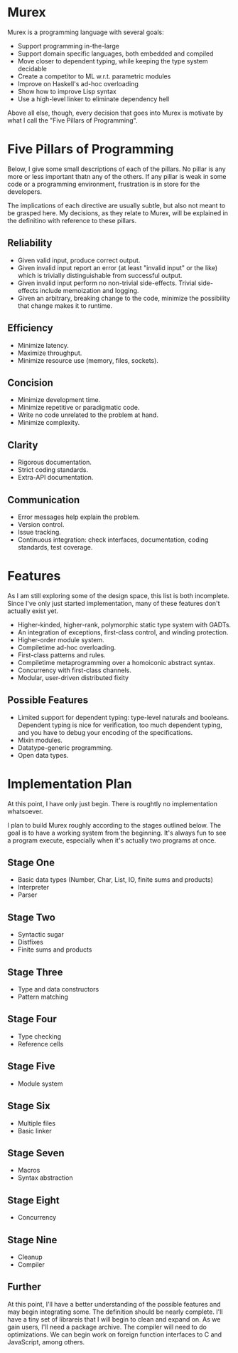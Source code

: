 Murex
=====

Murex is a programming language with several goals:

  * Support programming in-the-large
  * Support domain specific languages, both embedded and compiled
  * Move closer to dependent typing, while keeping the type system decidable
  * Create a competitor to ML w.r.t. parametric modules
  * Improve on Haskell's ad-hoc overloading
  * Show how to improve Lisp syntax
  * Use a high-level linker to eliminate dependency hell

Above all else, though, every decision that goes into Murex is motivate by what I call the "Five Pillars of Programming".

Five Pillars of Programming
===========================

Below, I give some small descriptions of each of the pillars. No pillar is any more or less important thatn any of the others. If any pillar is weak in some code or a programming environment, frustration is in store for the developers.

The implications of each directive are usually subtle, but also not meant to be grasped here. My decisions, as they relate to Murex, will be explained in the definitino with reference to these pillars.

Reliability
-----------
  * Given valid input, produce correct output.
  * Given invalid input report an error (at least "invalid input" or the like) which is trivially distinguishable from successful output.
  * Given invalid input perform no non-trivial side-effects. Trivial side-effects include memoization and logging.
  * Given an arbitrary, breaking change to the code, minimize the possibility that change makes it to runtime.

Efficiency
----------
  * Minimize latency.
  * Maximize throughput.
  * Minimize resource use (memory, files, sockets).

Concision
---------
  * Minimize development time.
  * Minimize repetitive or paradigmatic code.
  * Write no code unrelated to the problem at hand.
  * Minimize complexity.

Clarity
-------
  * Rigorous documentation.
  * Strict coding standards.
  * Extra-API documentation.

Communication
-------------
  * Error messages help explain the problem.
  * Version control.
  * Issue tracking.
  * Continuous integration: check interfaces, documentation, coding standards, test coverage.

Features
========

As I am still exploring some of the design space, this list is both incomplete. Since I've only just started implementation, many of these features don't actually exist yet.

  * Higher-kinded, higher-rank, polymorphic static type system with GADTs.
  * An integration of exceptions, first-class control, and winding protection.
  * Higher-order module system.
  * Compiletime ad-hoc overloading.
  * First-class patterns and rules.
  * Compiletime metaprogramming over a homoiconic abstract syntax.
  * Concurrency with first-class channels.
  * Modular, user-driven distributed fixity

Possible Features
-----------------

  * Limited support for dependent typing: type-level naturals and booleans. Dependent typing is nice for verification, too much dependent typing, and you have to debug your encoding of the specifications.
  * Mixin modules.
  * Datatype-generic programming.
  * Open data types.

Implementation Plan
===================

At this point, I have only just begin. There is roughtly no implementation whatsoever.

I plan to build Murex roughly according to the stages outlined below. The goal is to have a working system from the beginning. It's always fun to see a program execute, especially when it's actually two programs at once.

Stage One
---------
  * Basic data types (Number, Char, List, IO, finite sums and products)
  * Interpreter
  * Parser

Stage Two
---------
  * Syntactic sugar
  * Distfixes
  * Finite sums and products

Stage Three
-----------
  * Type and data constructors
  * Pattern matching

Stage Four
----------
  * Type checking
  * Reference cells

Stage Five
----------
  * Module system

Stage Six
---------
  * Multiple files
  * Basic linker

Stage Seven
-----------
  * Macros
  * Syntax abstraction

Stage Eight
-----------
  * Concurrency

Stage Nine
----------
  * Cleanup 
  * Compiler

Further
-------
At this point, I'll have a better understanding of the possible features and may begin integrating some. The definition should be nearly complete. I'll have a tiny set of librareis that I will begin to clean and expand on. As we gain users, I'll need a package archive. The compiler will need to do optimizations. We can begin work on foreign function interfaces to C and JavaScript, among others.




